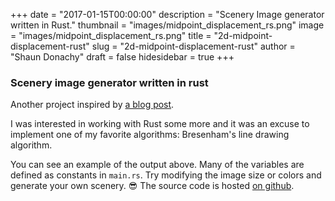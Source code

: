 +++
date = "2017-01-15T00:00:00"
description = "Scenery Image generator written in Rust."
thumbnail = "images/midpoint_displacement_rs.png"
image = "images/midpoint_displacement_rs.png"
title = "2d-midpoint-displacement-rust"
slug = "2d-midpoint-displacement-rust"
author = "Shaun Donachy"
draft = false
hidesidebar = true
+++

### Scenery image generator written in rust

Another project inspired by [a blog post](https://bitesofcode.wordpress.com/2016/12/23/landscape-generation-using-midpoint-displacement/).

I was interested in working with Rust some more and it was an excuse to implement one of my favorite
algorithms: Bresenham's line drawing algorithm.

You can see an example of the output above. Many of the variables are defined as constants in `main.rs`. Try modifying the image size or colors and generate your own scenery. 😎  The source code is hosted [on github](https://github.com/donachys/midpoint_displacement_2d_terrain).
